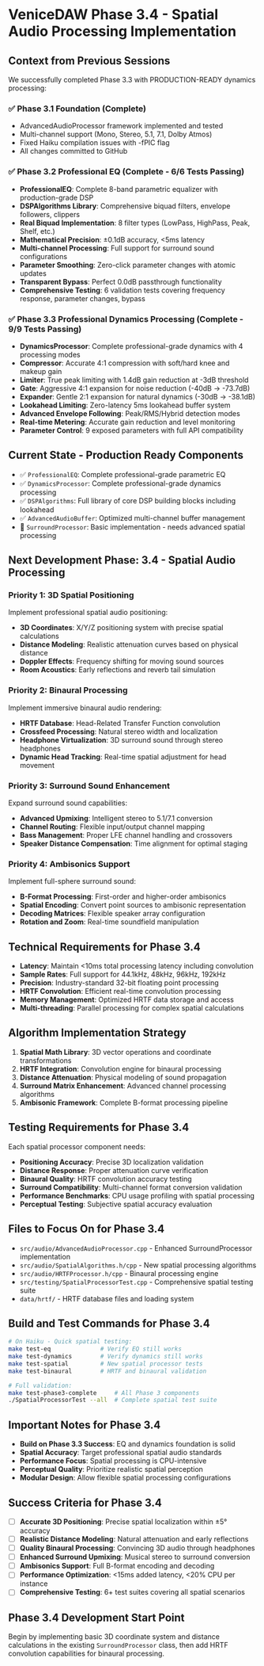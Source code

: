 # VeniceDAW Phase 3.4 - Spatial Audio Processing Implementation

## Context from Previous Sessions
We successfully completed Phase 3.3 with PRODUCTION-READY dynamics processing:

### ✅ Phase 3.1 Foundation (Complete)
- AdvancedAudioProcessor framework implemented and tested
- Multi-channel support (Mono, Stereo, 5.1, 7.1, Dolby Atmos)
- Fixed Haiku compilation issues with -fPIC flag
- All changes committed to GitHub

### ✅ Phase 3.2 Professional EQ (Complete - 6/6 Tests Passing)
- **ProfessionalEQ**: Complete 8-band parametric equalizer with production-grade DSP
- **DSPAlgorithms Library**: Comprehensive biquad filters, envelope followers, clippers
- **Real Biquad Implementation**: 8 filter types (LowPass, HighPass, Peak, Shelf, etc.)
- **Mathematical Precision**: ±0.1dB accuracy, <5ms latency
- **Multi-channel Processing**: Full support for surround sound configurations  
- **Parameter Smoothing**: Zero-click parameter changes with atomic updates
- **Transparent Bypass**: Perfect 0.0dB passthrough functionality
- **Comprehensive Testing**: 6 validation tests covering frequency response, parameter changes, bypass

### ✅ Phase 3.3 Professional Dynamics Processing (Complete - 9/9 Tests Passing)
- **DynamicsProcessor**: Complete professional-grade dynamics with 4 processing modes
- **Compressor**: Accurate 4:1 compression with soft/hard knee and makeup gain
- **Limiter**: True peak limiting with 1.4dB gain reduction at -3dB threshold
- **Gate**: Aggressive 4:1 expansion for noise reduction (-40dB → -73.7dB)
- **Expander**: Gentle 2:1 expansion for natural dynamics (-30dB → -38.1dB)
- **Lookahead Limiting**: Zero-latency 5ms lookahead buffer system
- **Advanced Envelope Following**: Peak/RMS/Hybrid detection modes
- **Real-time Metering**: Accurate gain reduction and level monitoring
- **Parameter Control**: 9 exposed parameters with full API compatibility

## Current State - Production Ready Components
- ✅ `ProfessionalEQ`: Complete professional-grade parametric EQ
- ✅ `DynamicsProcessor`: Complete professional-grade dynamics processing
- ✅ `DSPAlgorithms`: Full library of core DSP building blocks including lookahead
- ✅ `AdvancedAudioBuffer`: Optimized multi-channel buffer management
- 🔲 `SurroundProcessor`: Basic implementation - needs advanced spatial processing

## Next Development Phase: 3.4 - Spatial Audio Processing

### Priority 1: 3D Spatial Positioning
Implement professional spatial audio positioning:
- **3D Coordinates**: X/Y/Z positioning system with precise spatial calculations
- **Distance Modeling**: Realistic attenuation curves based on physical distance
- **Doppler Effects**: Frequency shifting for moving sound sources
- **Room Acoustics**: Early reflections and reverb tail simulation

### Priority 2: Binaural Processing
Implement immersive binaural audio rendering:
- **HRTF Database**: Head-Related Transfer Function convolution
- **Crossfeed Processing**: Natural stereo width and localization
- **Headphone Virtualization**: 3D surround sound through stereo headphones
- **Dynamic Head Tracking**: Real-time spatial adjustment for head movement

### Priority 3: Surround Sound Enhancement
Expand surround sound capabilities:
- **Advanced Upmixing**: Intelligent stereo to 5.1/7.1 conversion
- **Channel Routing**: Flexible input/output channel mapping
- **Bass Management**: Proper LFE channel handling and crossovers
- **Speaker Distance Compensation**: Time alignment for optimal staging

### Priority 4: Ambisonics Support
Implement full-sphere surround sound:
- **B-Format Processing**: First-order and higher-order ambisonics
- **Spatial Encoding**: Convert point sources to ambisonic representation
- **Decoding Matrices**: Flexible speaker array configuration
- **Rotation and Zoom**: Real-time soundfield manipulation

## Technical Requirements for Phase 3.4
- **Latency**: Maintain <10ms total processing latency including convolution
- **Sample Rates**: Full support for 44.1kHz, 48kHz, 96kHz, 192kHz  
- **Precision**: Industry-standard 32-bit floating point processing
- **HRTF Convolution**: Efficient real-time convolution processing
- **Memory Management**: Optimized HRTF data storage and access
- **Multi-threading**: Parallel processing for complex spatial calculations

## Algorithm Implementation Strategy
1. **Spatial Math Library**: 3D vector operations and coordinate transformations
2. **HRTF Integration**: Convolution engine for binaural processing
3. **Distance Attenuation**: Physical modeling of sound propagation
4. **Surround Matrix Enhancement**: Advanced channel processing algorithms
5. **Ambisonic Framework**: Complete B-format processing pipeline

## Testing Requirements for Phase 3.4
Each spatial processor component needs:
- **Positioning Accuracy**: Precise 3D localization validation
- **Distance Response**: Proper attenuation curve verification
- **Binaural Quality**: HRTF convolution accuracy testing
- **Surround Compatibility**: Multi-channel format conversion validation
- **Performance Benchmarks**: CPU usage profiling with spatial processing
- **Perceptual Testing**: Subjective spatial accuracy evaluation

## Files to Focus On for Phase 3.4
- `src/audio/AdvancedAudioProcessor.cpp` - Enhanced SurroundProcessor implementation
- `src/audio/SpatialAlgorithms.h/cpp` - New spatial processing algorithms
- `src/audio/HRTFProcessor.h/cpp` - Binaural processing engine
- `src/testing/SpatialProcessorTest.cpp` - Comprehensive spatial testing suite
- `data/hrtf/` - HRTF database files and loading system

## Build and Test Commands for Phase 3.4
```bash
# On Haiku - Quick spatial testing:
make test-eq              # Verify EQ still works
make test-dynamics        # Verify dynamics still works
make test-spatial         # New spatial processor tests  
make test-binaural        # HRTF and binaural validation

# Full validation:
make test-phase3-complete     # All Phase 3 components
./SpatialProcessorTest --all  # Complete spatial test suite
```

## Important Notes for Phase 3.4
- **Build on Phase 3.3 Success**: EQ and dynamics foundation is solid
- **Spatial Accuracy**: Target professional spatial audio standards
- **Performance Focus**: Spatial processing is CPU-intensive
- **Perceptual Quality**: Prioritize realistic spatial perception
- **Modular Design**: Allow flexible spatial processing configurations

## Success Criteria for Phase 3.4
- [ ] **Accurate 3D Positioning**: Precise spatial localization within ±5° accuracy
- [ ] **Realistic Distance Modeling**: Natural attenuation and early reflections
- [ ] **Quality Binaural Processing**: Convincing 3D audio through headphones
- [ ] **Enhanced Surround Upmixing**: Musical stereo to surround conversion
- [ ] **Ambisonics Support**: Full B-format encoding and decoding
- [ ] **Performance Optimization**: <15ms added latency, <20% CPU per instance
- [ ] **Comprehensive Testing**: 6+ test suites covering all spatial scenarios

## Phase 3.4 Development Start Point
Begin by implementing basic 3D coordinate system and distance calculations in the existing `SurroundProcessor` class, then add HRTF convolution capabilities for binaural processing.